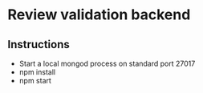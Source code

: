 # Review validation backend

## Instructions

- Start a local mongod process on standard port 27017
- npm install
- npm start
